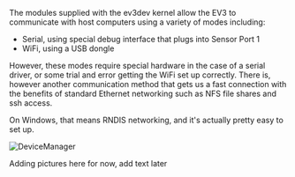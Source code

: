 The modules supplied with the ev3dev kernel allow the EV3 to communicate with host computers using a variety of modes including:

- Serial, using special debug interface that plugs into Sensor Port 1
- WiFi, using a USB dongle

However, these modes require special hardware in the case of a serial driver, or some trial and error getting the WiFi set up correctly. There is, however another communication method that gets us a fast connection with the benefits of standard Ethernet networking such as NFS file shares and ssh access.

On Windows, that means RNDIS networking, and it's actually pretty easy to set up.

![DeviceManager](https://github.com/mindboards/ev3dev/blob/master/images/WindowsRNDIS/DeviceManager.png)

Adding pictures here for now, add text later
